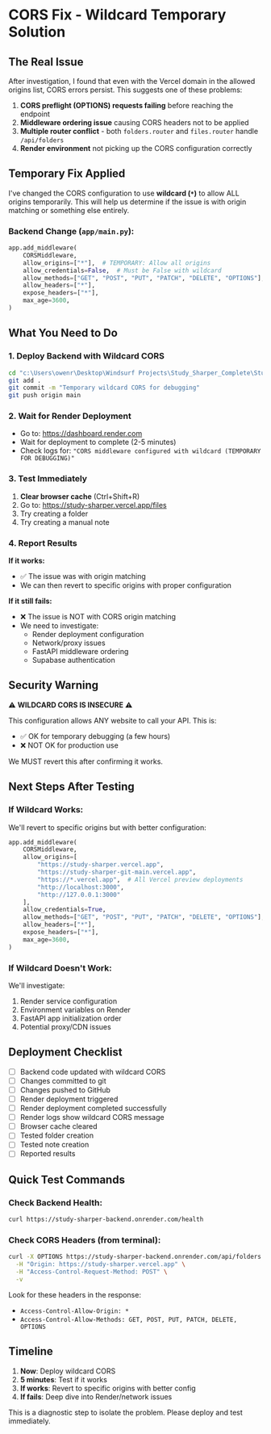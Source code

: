 # CORS Fix - Wildcard Temporary Solution

## The Real Issue

After investigation, I found that even with the Vercel domain in the allowed origins list, CORS errors persist. This suggests one of these problems:

1. **CORS preflight (OPTIONS) requests failing** before reaching the endpoint
2. **Middleware ordering issue** causing CORS headers not to be applied
3. **Multiple router conflict** - both `folders.router` and `files.router` handle `/api/folders`
4. **Render environment** not picking up the CORS configuration correctly

## Temporary Fix Applied

I've changed the CORS configuration to use **wildcard (`*`)** to allow ALL origins temporarily. This will help us determine if the issue is with origin matching or something else entirely.

### Backend Change (`app/main.py`):
```python
app.add_middleware(
    CORSMiddleware,
    allow_origins=["*"],  # TEMPORARY: Allow all origins
    allow_credentials=False,  # Must be False with wildcard
    allow_methods=["GET", "POST", "PUT", "PATCH", "DELETE", "OPTIONS"],
    allow_headers=["*"],
    expose_headers=["*"],
    max_age=3600,
)
```

## What You Need to Do

### 1. Deploy Backend with Wildcard CORS
```bash
cd "c:\Users\owenr\Desktop\Windsurf Projects\Study_Sharper_Complete\Study_Sharper_Backend"
git add .
git commit -m "Temporary wildcard CORS for debugging"
git push origin main
```

### 2. Wait for Render Deployment
- Go to: https://dashboard.render.com
- Wait for deployment to complete (2-5 minutes)
- Check logs for: `"CORS middleware configured with wildcard (TEMPORARY FOR DEBUGGING)"`

### 3. Test Immediately
1. **Clear browser cache** (Ctrl+Shift+R)
2. Go to: https://study-sharper.vercel.app/files
3. Try creating a folder
4. Try creating a manual note

### 4. Report Results

**If it works:**
- ✅ The issue was with origin matching
- We can then revert to specific origins with proper configuration

**If it still fails:**
- ❌ The issue is NOT with CORS origin matching
- We need to investigate:
  - Render deployment configuration
  - Network/proxy issues
  - FastAPI middleware ordering
  - Supabase authentication

## Security Warning

⚠️ **WILDCARD CORS IS INSECURE** ⚠️

This configuration allows ANY website to call your API. This is:
- ✅ OK for temporary debugging (a few hours)
- ❌ NOT OK for production use

We MUST revert this after confirming it works.

## Next Steps After Testing

### If Wildcard Works:

We'll revert to specific origins but with better configuration:

```python
app.add_middleware(
    CORSMiddleware,
    allow_origins=[
        "https://study-sharper.vercel.app",
        "https://study-sharper-git-main.vercel.app",
        "https://*.vercel.app",  # All Vercel preview deployments
        "http://localhost:3000",
        "http://127.0.0.1:3000"
    ],
    allow_credentials=True,
    allow_methods=["GET", "POST", "PUT", "PATCH", "DELETE", "OPTIONS"],
    allow_headers=["*"],
    expose_headers=["*"],
    max_age=3600,
)
```

### If Wildcard Doesn't Work:

We'll investigate:
1. Render service configuration
2. Environment variables on Render
3. FastAPI app initialization order
4. Potential proxy/CDN issues

## Deployment Checklist

- [ ] Backend code updated with wildcard CORS
- [ ] Changes committed to git
- [ ] Changes pushed to GitHub
- [ ] Render deployment triggered
- [ ] Render deployment completed successfully
- [ ] Render logs show wildcard CORS message
- [ ] Browser cache cleared
- [ ] Tested folder creation
- [ ] Tested note creation
- [ ] Reported results

## Quick Test Commands

### Check Backend Health:
```bash
curl https://study-sharper-backend.onrender.com/health
```

### Check CORS Headers (from terminal):
```bash
curl -X OPTIONS https://study-sharper-backend.onrender.com/api/folders \
  -H "Origin: https://study-sharper.vercel.app" \
  -H "Access-Control-Request-Method: POST" \
  -v
```

Look for these headers in the response:
- `Access-Control-Allow-Origin: *`
- `Access-Control-Allow-Methods: GET, POST, PUT, PATCH, DELETE, OPTIONS`

## Timeline

1. **Now**: Deploy wildcard CORS
2. **5 minutes**: Test if it works
3. **If works**: Revert to specific origins with better config
4. **If fails**: Deep dive into Render/network issues

This is a diagnostic step to isolate the problem. Please deploy and test immediately.
